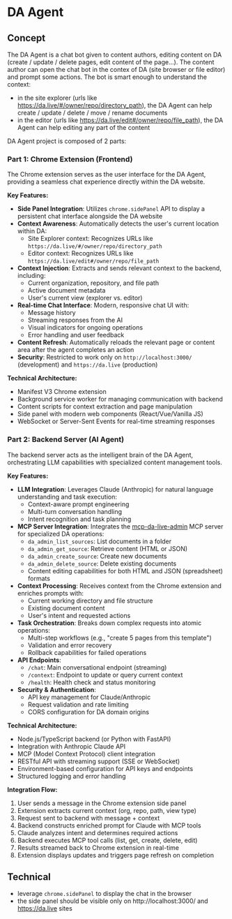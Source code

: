 # DA Agent

## Concept

The DA Agent is a chat bot given to content authors, editing content on DA (create / update / delete pages, edit content of the page...). The content author can open the chat bot in the contex of DA (site browser or file editor) and prompt some actions. The bot is smart enough to understand the context:
- in the site explorer (urls like https://da.live/#/owner/repo/directory_path), the DA Agent can help create / update / delete / move / rename documents
- in the editor (urls like https://da.live/edit#/owner/repo/file_path), the DA Agent can help editing any part of the content

DA Agent project is composed of 2 parts: 

### Part 1: Chrome Extension (Frontend)

The Chrome extension serves as the user interface for the DA Agent, providing a seamless chat experience directly within the DA website.

**Key Features:**
- **Side Panel Integration**: Utilizes `chrome.sidePanel` API to display a persistent chat interface alongside the DA website
- **Context Awareness**: Automatically detects the user's current location within DA:
  - Site Explorer context: Recognizes URLs like `https://da.live/#/owner/repo/directory_path`
  - Editor context: Recognizes URLs like `https://da.live/edit#/owner/repo/file_path`
- **Context Injection**: Extracts and sends relevant context to the backend, including:
  - Current organization, repository, and file path
  - Active document metadata
  - User's current view (explorer vs. editor)
- **Real-time Chat Interface**: Modern, responsive chat UI with:
  - Message history
  - Streaming responses from the AI
  - Visual indicators for ongoing operations
  - Error handling and user feedback
- **Content Refresh**: Automatically reloads the relevant page or content area after the agent completes an action
- **Security**: Restricted to work only on `http://localhost:3000/` (development) and `https://da.live` (production)

**Technical Architecture:**
- Manifest V3 Chrome extension
- Background service worker for managing communication with backend
- Content scripts for context extraction and page manipulation
- Side panel with modern web components (React/Vue/Vanilla JS)
- WebSocket or Server-Sent Events for real-time streaming responses

### Part 2: Backend Server (AI Agent)

The backend server acts as the intelligent brain of the DA Agent, orchestrating LLM capabilities with specialized content management tools.

**Key Features:**
- **LLM Integration**: Leverages Claude (Anthropic) for natural language understanding and task execution:
  - Context-aware prompt engineering
  - Multi-turn conversation handling
  - Intent recognition and task planning
- **MCP Server Integration**: Integrates the [mcp-da-live-admin](https://github.com/kptdobe/mcp-da-live-admin/) MCP server for specialized DA operations:
  - `da_admin_list_sources`: List documents in a folder
  - `da_admin_get_source`: Retrieve content (HTML or JSON)
  - `da_admin_create_source`: Create new documents
  - `da_admin_delete_source`: Delete existing documents
  - Content editing capabilities for both HTML and JSON (spreadsheet) formats
- **Context Processing**: Receives context from the Chrome extension and enriches prompts with:
  - Current working directory and file structure
  - Existing document content
  - User's intent and requested actions
- **Task Orchestration**: Breaks down complex requests into atomic operations:
  - Multi-step workflows (e.g., "create 5 pages from this template")
  - Validation and error recovery
  - Rollback capabilities for failed operations
- **API Endpoints**:
  - `/chat`: Main conversational endpoint (streaming)
  - `/context`: Endpoint to update or query current context
  - `/health`: Health check and status monitoring
- **Security & Authentication**:
  - API key management for Claude/Anthropic
  - Request validation and rate limiting
  - CORS configuration for DA domain origins

**Technical Architecture:**
- Node.js/TypeScript backend (or Python with FastAPI)
- Integration with Anthropic Claude API
- MCP (Model Context Protocol) client integration
- RESTful API with streaming support (SSE or WebSocket)
- Environment-based configuration for API keys and endpoints
- Structured logging and error handling

**Integration Flow:**
1. User sends a message in the Chrome extension side panel
2. Extension extracts current context (org, repo, path, view type)
3. Request sent to backend with message + context
4. Backend constructs enriched prompt for Claude with MCP tools
5. Claude analyzes intent and determines required actions
6. Backend executes MCP tool calls (list, get, create, delete, edit)
7. Results streamed back to Chrome extension in real-time
8. Extension displays updates and triggers page refresh on completion

## Technical

- leverage `chrome.sidePanel` to display the chat in the browser
- the side panel should be visible only on http://localhost:3000/ and https://da.live sites